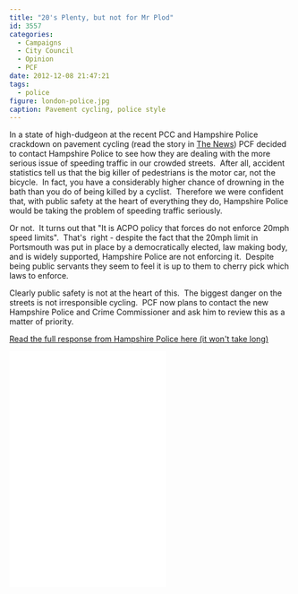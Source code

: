 ```yaml
---
title: "20's Plenty, but not for Mr Plod"
id: 3557
categories:
  - Campaigns
  - City Council
  - Opinion
  - PCF
date: 2012-12-08 21:47:21
tags:
  - police
figure: london-police.jpg
caption: Pavement cycling, police style
---
```


In a state of high-dudgeon at the recent PCC and Hampshire Police crackdown on pavement cycling (read the story in [The News](http://www.portsmouth.co.uk/news/local/hundreds-fined-in-pavement-cycling-clampdown-1-4514128 "The News Pavement Cycling story - warning, may contain deranged ranting in the comments section")) PCF decided to contact Hampshire Police to see how they are dealing with the more serious issue of speeding traffic in our crowded streets.  After all, accident statistics tell us that the big killer of pedestrians is the motor car, not the bicycle.  In fact, you have a considerably higher chance of drowning in the bath than you do of being killed by a cyclist.  Therefore we were confident that, with public safety at the heart of everything they do, Hampshire Police would be taking the problem of speeding traffic seriously.

Or not.  It turns out that "It is ACPO policy that forces do not enforce 20mph speed limits".  That's  right - despite the fact that the 20mph limit in Portsmouth was put in place by a democratically elected, law making body, and is widely supported, Hampshire Police are not enforcing it.  Despite being public servants they seem to feel it is up to them to cherry pick which laws to enforce.

Clearly public safety is not at the heart of this.  The biggest danger on the streets is not irresponsible cycling.  PCF now plans to contact the new Hampshire Police and Crime Commissioner and ask him to review this as a matter of priority.


[Read the full response from Hampshire Police here (it won't take long)](/assets/docs/HC-002408-12-Jon-Spencer.pdf)

<embed src="/assets/docs/HC-002408-12-Jon-Spencer.pdf" style="width: 20em; height: 30em;" alt="pdf" pluginspage="http://www.adobe.com/products/acrobat/readstep2.html">
